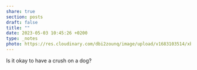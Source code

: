 ```yaml
---
share: true
section: posts
draft: false
title: ""
date: 2023-05-03 10:45:26 +0200
type: _notes
photo: https://res.cloudinary.com/dbi2zounq/image/upload/v1683103514/xbyuosimltk5nedl61ww.jpg
---
```


Is it okay to have a crush on a dog?
